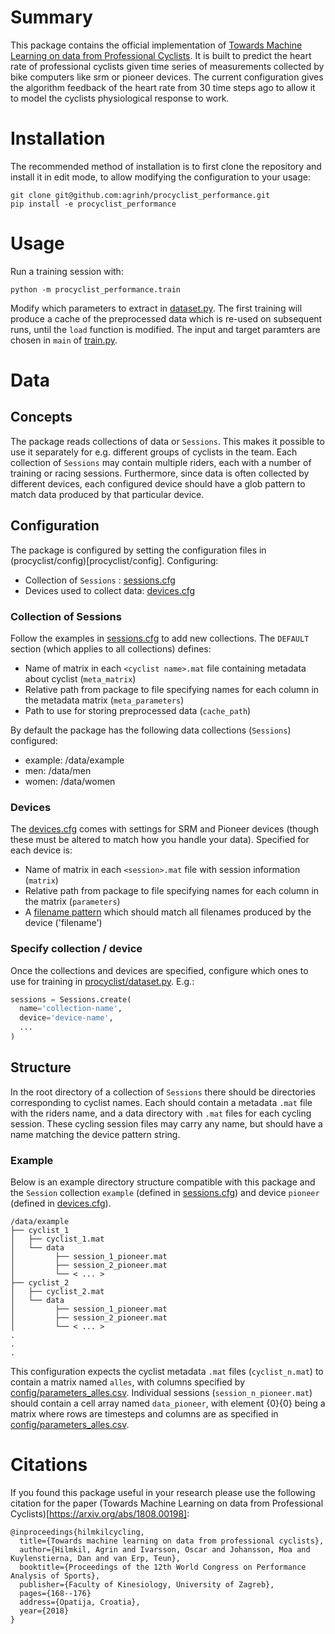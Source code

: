 # Summary
This package contains the official implementation of [Towards Machine Learning on data from Professional Cyclists](https://arxiv.org/abs/1808.00198). It is built to predict the heart rate of professional cyclists given time series of measurements collected by bike computers like srm or pioneer devices. The current configuration gives the algorithm feedback of the heart rate from 30 time steps ago to allow it to  model the cyclists physiological response to work. 

# Installation
The recommended method of installation is to first clone the repository and install it in edit mode, to allow modifying the configuration to your usage:

```shell
git clone git@github.com:agrinh/procyclist_performance.git
pip install -e procyclist_performance
```

# Usage
Run a training session with:

```shell
python -m procyclist_performance.train
```

Modify which parameters to extract in [dataset.py](procyclist/dataset.py). The first training will produce a cache of the preprocessed data which is re-used on subsequent runs, until the `load` function is modified. The input and target paramters are chosen in `main` of [train.py](procyclist/train.py).

# Data

## Concepts
The package reads collections of data or `Sessions`. This makes it possible to use it separately for e.g. different groups of cyclists in the team. Each collection of `Sessions` may contain multiple riders, each with a number of training or racing sessions. Furthermore, since data is often collected by different devices, each configured device should have a glob pattern to match data produced by that particular device.

## Configuration
The package is configured by setting the configuration files in (procyclist/config)[procyclist/config]. Configuring:

- Collection of `Sessions` : [sessions.cfg](procyclist/config/sessions.cfg)
- Devices used to collect data: [devices.cfg](procyclist/config/devices.cfg)

### Collection of Sessions
Follow the examples in [sessions.cfg](procyclist/config/sessions.cfg) to add new collections. The `DEFAULT` section (which applies to all collections) defines:

- Name of matrix in each `<cyclist name>.mat` file containing metadata about cyclist (`meta_matrix`)
- Relative path from package to file specifying names for each column in the metadata matrix (`meta_parameters`)
- Path to use for storing preprocessed data (`cache_path`)

By default the package has the following data collections (`Sessions`) configured:
- example: /data/example
- men: /data/men
- women: /data/women

### Devices
The [devices.cfg](procyclist/config/devices.cfg) comes with settings for SRM and Pioneer devices (though these must be altered to match how you handle your data). Specified for each device is:

- Name of matrix in each `<session>.mat` file with session information (`matrix`)
- Relative path from package to file specifying names for each column in the matrix (`parameters`)
- A [filename pattern](https://docs.python.org/3/library/glob.html) which should match all filenames produced by the device ('filename')

### Specify collection / device
Once the collections and devices are specified, configure which ones to use for training in [procyclist/dataset.py](procyclist/dataset.py#L47). E.g.: 
```python
sessions = Sessions.create(
  name='collection-name',
  device='device-name',
  ...
)
```

## Structure

In the root directory of a collection of `Sessions` there should be directories corresponding to cyclist names. Each should contain a metadata `.mat` file with the riders name, and a data directory with `.mat` files for each cycling session. These cycling session files may carry any name, but should have a name matching the device pattern string.

### Example
Below is an example directory structure compatible with this package and the `Session` collection `example` (defined in [sessions.cfg](procyclist/config/sessions.cfg)) and device `pioneer` (defined in [devices.cfg](procyclist/config/devices.cfg)).

```
/data/example
├── cyclist_1
│   ├── cyclist_1.mat
│   └── data
│         ├── session_1_pioneer.mat
│         ├── session_2_pioneer.mat
│         └── < ... >
├── cyclist_2
│   ├── cyclist_2.mat
│   └── data
│         ├── session_1_pioneer.mat
│         ├── session_2_pioneer.mat
│         └── < ... >
.
.
.
```
This configuration expects the cyclist metadata `.mat` files (`cyclist_n.mat`) to contain a matrix named `alles`, with columns specified by [config/parameters_alles.csv](procyclist/config/parameters_alles.csv). Individual sessions (`session_n_pioneer.mat`) should contain a cell array named `data_pioneer`, with element {0}{0} being a matrix where rows are timesteps and columns are as specified in [config/parameters_alles.csv](procyclist/config/parameters_pioneer.csv).

# Citations
If you found this package useful in your research please use the following citation for the paper (Towards Machine Learning on data from Professional Cyclists)[https://arxiv.org/abs/1808.00198]:

```
@inproceedings{hilmkilcycling,
  title={Towards machine learning on data from professional cyclists},
  author={Hilmkil, Agrin and Ivarsson, Oscar and Johansson, Moa and Kuylenstierna, Dan and van Erp, Teun},
  booktitle={Proceedings of the 12th World Congress on Performance Analysis of Sports},
  publisher={Faculty of Kinesiology, University of Zagreb},
  pages={168--176}
  address={Opatija, Croatia},
  year={2018}
}
```
